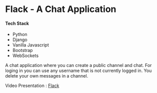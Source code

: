 # Flack - A Chat Application
#### Tech Stack
- Python
- Django
- Vanilla Javascript
- Bootstrap
- WebSockets


A chat application where you can create a public channel and chat. For loging in you can use any username that is not currently logged in. You delete your own messages in a channel.


Video Presentation : [Flack](https://www.youtube.com/watch?v=bJJQQ61adO0)
